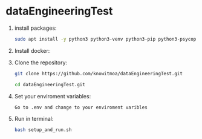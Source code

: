 # dataEngineeringTest

1. install packages:
      ```bash
      sudo apt install -y python3 python3-venv python3-pip python3-psycopg2 libpq-dev
      ```

2. Install docker:

3. Clone the repository:

   ```bash
   git clone https://github.com/knowitmoa/dataEngineeringTest.git

   cd dataEngineeringTest.git

   ```
4. Set your enviroment variables:
   ```bash
   Go to .env and change to your enviroment varibles 
   ```



4. Run in terminal:

   ```bash
   bash setup_and_run.sh
   ```

